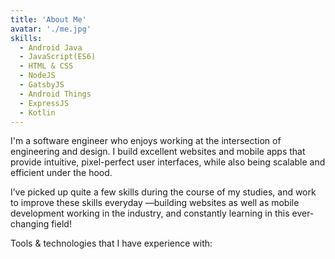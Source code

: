 ```yaml
---
title: 'About Me'
avatar: './me.jpg'
skills:
  - Android Java
  - JavaScript(ES6)
  - HTML & CSS
  - NodeJS
  - GatsbyJS
  - Android Things
  - ExpressJS
  - Kotlin
---
```


I'm a software engineer who enjoys working at the intersection of engineering and design. I build excellent websites and mobile apps that provide intuitive, pixel-perfect user interfaces, while also being scalable and efficient under the hood.

I’ve picked up quite a few skills during the course of my studies, and work to improve these skills everyday &mdash;building websites as well as mobile development working in the industry, and constantly learning in this ever-changing field!

Tools & technologies that I have experience with:
